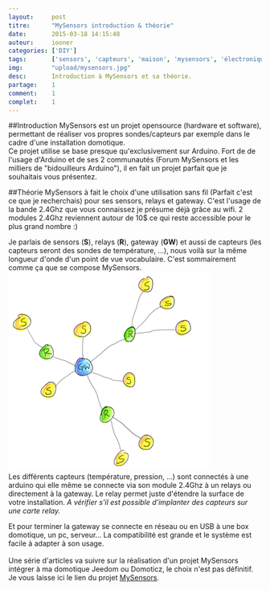 ```yaml
---
layout: 	post
titre:  	"MySensors introduction & théorie"
date:   	2015-03-18 14:15:48
auteur: 	iooner
categories: ['DIY']
tags:		['sensors', 'capteurs', 'maison', 'mysensors', 'électronique']	
img: 		"upload/mysensors.jpg"
desc:		Introduction à MySensors et sa théorie.
partage:	1
comment:	1
complet:	1
---
```


##Introduction
MySensors est un projet opensource (hardware et software), permettant de réaliser vos propres sondes/capteurs par exemple dans le cadre d'une installation domotique.  
Ce projet utilise se base presque qu'exclusivement sur Arduino. Fort de de l'usage d'Arduino et de ses 2 communautés (Forum MySensors et les milliers de "bidouilleurs Arduino"), il en fait un projet parfait que je souhaitais vous présentez.  

##Théorie
MySensors à fait le choix d'une utilisation sans fil (Parfait c'est ce que je recherchais) pour ses sensors, relays et gateway. C'est l'usage de la bande 2.4Ghz que vous connaissez je présume déjà grâce au wifi. 2 modules 2.4Ghz reviennent autour de 10$ ce qui reste accessible pour le plus grand nombre :)  

Je parlais de sensors (**S**), relays (**R**), gateway (**GW**) et aussi de capteurs (les capteurs seront des sondes de température, ...), nous voilà sur la même longueur d'onde d'un point de vue vocabulaire. C'est sommairement comme ça que se compose MySensors.  
<img class="img-responsive" src="/img/upload/network_ms.png" alt="">  
Les différents capteurs (température, pression, ...) sont connectés à une arduino qui elle même se connecte via son module 2.4Ghz à un relays ou directement à la gateway. Le relay permet juste d'étendre la surface de votre installation. *A vérifier s'il est possible d'implanter des capteurs sur une carte relay.*  

Et pour terminer la gateway se connecte en réseau ou en USB à une box domotique, un pc, serveur... La compatibilité est grande et le système est facile à adapter à son usage.
<br /><br />
Une série d'articles va suivre sur la réalisation d'un projet MySensors intégrer à ma domotique Jeedom ou Domoticz, le choix n'est pas définitif. Je vous laisse ici le lien du projet [MySensors][ms].


[ms]:	http://www.mysensors.org/